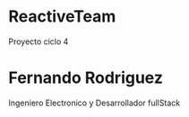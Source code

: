 # ReactiveTeam
Proyecto ciclo 4

# Fernando Rodriguez 

Ingeniero Electronico y Desarrollador fullStack
